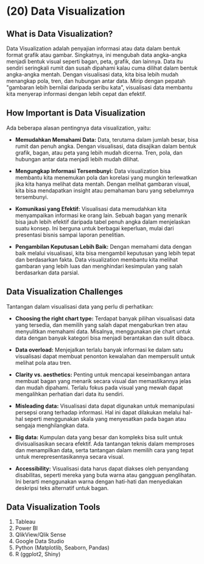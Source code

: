 # (20) Data Visualization

## What is Data Visualization?

Data Visualization adalah penyajian informasi atau data dalam bentuk format grafik atau gambar. Singkatnya, ini mengubah data angka-angka menjadi bentuk visual seperti bagan, peta, grafik, dan lainnya. Data itu sendiri seringkali rumit dan susah dipahami kalau cuma dilihat dalam bentuk angka-angka mentah. Dengan visualisasi data, kita bisa lebih mudah menangkap pola, tren, dan hubungan antar data. Mirip dengan pepatah "gambaran lebih bernilai daripada seribu kata", visualisasi data membantu kita menyerap informasi dengan lebih cepat dan efektif.

## How Important is Data Visualization

Ada beberapa alasan pentingnya data visualization, yaitu:

- **Memudahkan Memahami Data:** Data, terutama dalam jumlah besar, bisa rumit dan penuh angka. Dengan visualisasi, data disajikan dalam bentuk grafik, bagan, atau peta yang lebih mudah dicerna. Tren, pola, dan hubungan antar data menjadi lebih mudah dilihat.

- **Mengungkap Informasi Tersembunyi:** Data visualization bisa membantu kita menemukan pola dan korelasi yang mungkin terlewatkan jika kita hanya melihat data mentah. Dengan melihat gambaran visual, kita bisa mendapatkan insight atau pemahaman baru yang sebelumnya tersembunyi.

- **Komunikasi yang Efektif:** Visualisasi data memudahkan kita menyampaikan informasi ke orang lain. Sebuah bagan yang menarik bisa jauh lebih efektif daripada tabel penuh angka dalam menjelaskan suatu konsep. Ini berguna untuk berbagai keperluan, mulai dari presentasi bisnis sampai laporan penelitian.

- **Pengambilan Keputusan Lebih Baik:** Dengan memahami data dengan baik melalui visualisasi, kita bisa mengambil keputusan yang lebih tepat dan berdasarkan fakta. Data visualization membantu kita melihat gambaran yang lebih luas dan menghindari kesimpulan yang salah berdasarkan data parsial.

## Data Visualization Challenges

Tantangan dalam visualisasi data yang perlu di perhatikan:

- **Choosing the right chart type:** Terdapat banyak pilihan visualisasi data yang tersedia, dan memilih yang salah dapat mengaburkan tren atau menyulitkan memahami data. Misalnya, menggunakan pie chart untuk data dengan banyak kategori bisa menjadi berantakan dan sulit dibaca.

- **Data overload:** Menjejalkan terlalu banyak informasi ke dalam satu visualisasi dapat membuat penonton kewalahan dan mempersulit untuk melihat pola atau tren.

- **Clarity vs. aesthetics:** Penting untuk mencapai keseimbangan antara membuat bagan yang menarik secara visual dan memastikannya jelas dan mudah dipahami. Terlalu fokus pada visual yang mewah dapat mengalihkan perhatian dari data itu sendiri.

- **Misleading data:** Visualisasi data dapat digunakan untuk memanipulasi persepsi orang terhadap informasi. Hal ini dapat dilakukan melalui hal-hal seperti menggunakan skala yang menyesatkan pada bagan atau sengaja menghilangkan data.

- **Big data:** Kumpulan data yang besar dan kompleks bisa sulit untuk divisualisasikan secara efektif. Ada tantangan teknis dalam memproses dan menampilkan data, serta tantangan dalam memilih cara yang tepat untuk merepresentasikannya secara visual.

- **Accessibility:** Visualisasi data harus dapat diakses oleh penyandang disabilitas, seperti mereka yang buta warna atau gangguan penglihatan. Ini berarti menggunakan warna dengan hati-hati dan menyediakan deskripsi teks alternatif untuk bagan.

## Data Visualization Tools

1. Tableau
2. Power BI
3. QlikView/Qlik Sense
4. Google Data Studio
5. Python (Matplotlib, Seaborn, Pandas)
6. R (ggplot2, Shiny)
